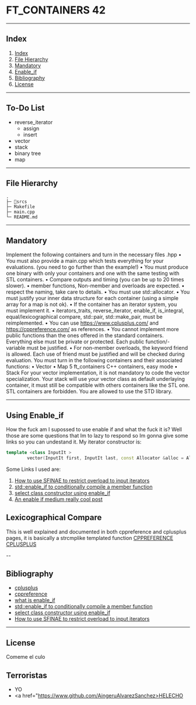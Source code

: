 # FT_CONTAINERS 42
---
## Index
1. [Index](#index)
2. [File Hierarchy ](#file-hierarchy-)
3. [Mandatory ](#mandatory-)
4. [Enable_if](#using-enable_if)
4. [Bibliography ](#bibliography-)
5. [License](#license)
---
## To-Do List <a name="todo"></a>

-	reverse_iterator
	- assign
	- insert
-	vector
-	stack
-	binary tree
-	map

---
## File Hierarchy <a name="files"></a>
```
.
├─ 📁srcs
├─ Makefile
├─ main.cpp
└─ README.md
```
---
##  Mandatory <a name="mandatory"></a>

Implement the following containers and turn in the necessary files <container>.hpp
• You must also provide a main.cpp which tests everything for your evaluations. (you
need to go further than the example!)
• You must produce one binary with only your containers and one with the same
testing with STL containers.
• Compare outputs and timing (you can be up to 20 times slower).
• member functions, Non-member and overloads are expected.
• respect the naming, take care to details.
• You must use std::allocator.
• You must justify your inner data structure for each container (using a simple array
for a map is not ok).
• If the container has an iterator system, you must implement it.
• iterators_traits, reverse_iterator, enable_if, is_integral, equal/lexicographical compare, std::pair, std::make_pair, must be reimplemented.
• You can use https://www.cplusplus.com/ and https://cppreference.com/ as
references.
• You cannot implement more public functions than the ones offered in the standard
containers. Everything else must be private or protected. Each public function/-
variable must be justified.
• For non-member overloads, the keyword friend is allowed. Each use of friend
must be justified and will be checked during evaluation.
You must turn in the following containers and their associated functions:
• Vector
• Map
5
ft_containers C++ containers, easy mode
• Stack
For your vector implementation, it is not mandatory to code the vector<bool> specialization.
Your stack will use your vector class as default underlaying container, it must still be
compatible with others containers like the STL one.
STL containers are forbidden.
You are allowed to use the STD library.

---
## Using Enable_if <a name="Enable_if"></a>
How the fuck am I supossed to use enable if and what the fuck it is? Well those are some questions that Im to lazy to respond so Im gonna give some links so you can undestand it. My iterator constructor is:
```c++
template <class InputIt >
		vector(InputIt first, InputIt last, const Allocator &alloc = Allocator(), typename ft::enable_if<!ft::is_integral<InputIt>::value>::type * = 0) {
```
Some Links I used are:
1.	[How to use SFINAE to restrict overload to input iterators][How to use SFINAE to restrict overload to input iterators]
2.	[std::enable_if to conditionally compile a member function][std::enable_if to conditionally compile a member function]
3.	[select class constructor using enable_if][select class constructor using enable_if]
4.	[An enable if medium really cool post][enableifmedium]

## Lexicographical Compare

This is well explained and documented in both cppreference and cplusplus pages, it is basically a strcmplike templated function
[CPPREFERENCE][lexicographicalcomparecpp]
[CPLUSPLUS][lexicographicalcomparecplusplus]

--
## Bibliography <a name="biblio"></a>
-	[cplusplus][cplusplus]
-	[cppreference][cppreference]
-	[what is enable_if][what is enable_if]
-	[std::enable_if to conditionally compile a member function][std::enable_if to conditionally compile a member function]
-	[select class constructor using enable_if][select class constructor using enable_if]
-	[How to use SFINAE to restrict overload to input iterators][How to use SFINAE to restrict overload to input iterators]
---
## License <a name="license"></a>

Comeme el culo

## Terroristas

- YO
- <a href="https://www.github.com/AingeruAlvarezSanchez>HELECHO</a>

[//]: #
	[Test]: <localhost:8080>
	[cplusplus]: <https://www.cplusplus.com/>
	[cppreference]: <https://cppreference.com/>
	[what is enable_if]: <https://medium.com/@sidbhasin82/c-templates-what-is-std-enable-if-and-how-to-use-it-fd76d3abbabe>
	[std::enable_if to conditionally compile a member function]: <https://stackoverflow.com/questions/6972368/stdenable-if-to-conditionally-compile-a-member-function>
	[select class constructor using enable_if]: <https://stackoverflow.com/questions/17842478/select-class-constructor-using-enable-if>
	[How to use SFINAE to restrict overload to input iterators]: <https://stackoverflow.com/questions/25668966/how-to-use-sfinae-to-restrict-overload-to-input-iterators>
	[lexicographicalcomparecpp]: <https://en.cppreference.com/w/cpp/algorithm/lexicographical_compare>
	[lexicographicalcomparecplusplus]: <https://cplusplus.com/reference/algorithm/lexicographical_compare/>
	[enableifmedium]: <https://medium.com/@sidbhasin82/c-templates-what-is-std-enable-if-and-how-to-use-it-fd76d3abbabe>